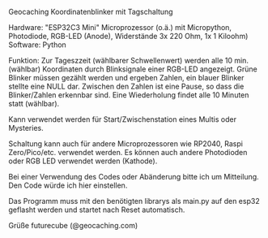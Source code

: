 Geocaching Koordinatenblinker mit Tagschaltung

Hardware: "ESP32C3 Mini" Microprozessor (o.ä.) mit Micropython, Photodiode, RGB-LED (Anode), Widerstände 3x 220 Ohm, 1x 1 Kiloohm)
Software: Python

Funktion: Zur Tageszzeit (wählbarer Schwellenwert) werden alle 10 min. (wählbar) Koordinaten durch Blinksignale einer RGB-LED angezeigt. 
Grüne Blinker müssen gezählt werden und ergeben Zahlen, ein blauer Blinker stellte eine NULL dar. Zwischen den Zahlen ist eine Pause, so dass 
die Blinker/Zahlen erkennbar sind.
Eine Wiederholung findet alle 10 Minuten statt (wählbar).

Kann verwendet werden für Start/Zwischenstation eines Multis oder Mysteries.

Schaltung kann auch für andere Microprozessoren wie RP2040, Raspi Zero/Pico/etc. verwendet werden. Es können auch andere Photodioden oder 
RGB LED verwendet werden (Kathode).

Bei einer Verwendung des Codes oder Abänderung bitte ich um Mitteilung. Den Code würde ich hier einstellen.

Das Programm muss mit den benötigten librarys als main.py auf den esp32 geflasht werden und startet nach Reset automatisch.

Grüße futurecube (@geocaching.com)
